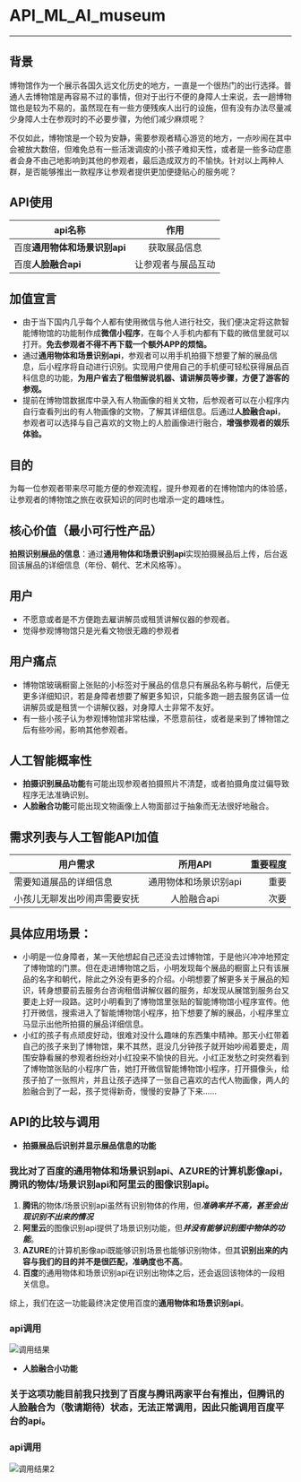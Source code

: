 # API_ML_AI_museum
---

## 背景
博物馆作为一个展示各国久远文化历史的地方，一直是一个很热门的出行选择。普通人去博物馆是再容易不过的事情，但对于出行不便的身障人士来说，去一趟博物馆也是较为不易的，虽然现在有一些方便残疾人出行的设施，但有没有办法尽量减少身障人士在参观时的不必要步骤，为他们减少麻烦呢？

不仅如此，博物馆是一个较为安静，需要参观者精心游览的地方，一点吵闹在其中会被放大数倍，但难免总有一些活泼调皮的小孩子难抑天性，或者是一些多动症患者会身不由己地影响到其他的参观者，最后造成双方的不愉快。针对以上两种人群，是否能够推出一款程序让参观者提供更加便捷贴心的服务呢？

## API使用
api名称|作用
---|:--:
百度**通用物体和场景识别api**|获取展品信息
百度**人脸融合api**|让参观者与展品互动

## 加值宣言
- 由于当下国内几乎每个人都有使用微信与他人进行社交，我们便决定将这款智能博物馆的功能制作成**微信小程序**，在每个人手机内都有下载的微信里就可以打开。**免去参观者不得不再下载一个额外APP的烦恼。**
- 通过**通用物体和场景识别api**，参观者可以用手机拍摄下想要了解的展品信息，后小程序将自动进行识别。实现用户使用自己的手机便可轻松获得展品百科信息的功能，**为用户省去了租借解说机器、请讲解员等步骤，方便了游客的参观。**
- 提前在博物馆数据库中录入有人物画像的相关文物，后参观者可以在小程序内自行查看列出的有人物画像的文物，了解其详细信息。后通过**人脸融合api**，参观者可以选择与自己喜欢的文物上的人脸画像进行融合，**增强参观者的娱乐体验。**

## 目的
为每一位参观者带来尽可能方便的参观流程，提升参观者的在博物馆内的体验感，让参观者的博物馆之旅在收获知识的同时也增添一定的趣味性。

## 核心价值（最小可行性产品）
**拍照识别展品的信息**：通过**通用物体和场景识别api**实现拍摄展品后上传，后台返回该展品的详细信息（年份、朝代、艺术风格等）。

## 用户
- 不愿意或者是不方便跑去雇讲解员或租赁讲解仪器的参观者。
- 觉得参观博物馆只是光看文物很无趣的参观者

## 用户痛点
- 博物馆玻璃橱窗上张贴的小标签对于展品的信息只有展品名称与朝代，后便无更多详细知识，若是身障者想要了解更多知识，只能多跑一趟去服务区请一位讲解员或是租赁一个讲解仪器，对身障人士非常不友好。
- 有一些小孩子认为参观博物馆非常枯燥，不愿意前往，或者是来到了博物馆之后有些吵闹，影响其他参观者。

## 人工智能概率性
- **拍摄识别展品功能**有可能出现参观者拍摄照片不清楚，或者拍摄角度过偏导致程序无法准确识别。
- **人脸融合功能**可能出现文物画像上人物面部过于抽象而无法很好地融合。

## 需求列表与人工智能API加值
用户需求|所用API|重要程度
---|:--:|---:
需要知道展品的详细信息|通用物体和场景识别api|重要
小孩儿无聊发出吵闹声需要安抚|人脸融合api|次要

## 具体应用场景：
- 小明是一位身障者，某一天他想起自己还没去过博物馆，于是他兴冲冲地预定了博物馆的门票。但在走进博物馆之后，小明发现每个展品的橱窗上只有该展品的名字和朝代，除此之外没有更多的介绍。小明想要了解更多关于展品的知识，转身想要前去服务台咨询租借讲解仪器的服务，却发现从展馆到服务台又要走上好一段路。这时小明看到了博物馆里张贴的智能博物馆小程序宣传。他打开微信，搜索进入了智能博物馆小程序，拍下想要了解的展品，小程序里立马显示出他所拍摄的展品详细信息。
- 小红的孩子有点顽皮好动，很难对没什么趣味的东西集中精神。那天小红带着自己的孩子来到了博物馆，果不其然，逛没几分钟孩子就开始吵闹着要走，周围安静看展的参观者纷纷对小红投来不愉快的目光。小红正发愁之时突然看到了博物馆张贴的小程序广告，她打开微信智能博物馆小程序，打开摄像头，给孩子拍了一张照片，并且让孩子选择了一张自己喜欢的古代人物画像，两人的脸融合到了一起，孩子觉得新奇，慢慢的安静了下来……

## API的比较与调用
- **拍摄展品后识别并显示展品信息的功能**

### 我比对了**百度**的通用物体和场景识别api、**AZURE**的计算机影像api，**腾讯**的物体/场景识别api和**阿里云**的图像识别api。
1. **腾讯**的物体/场景识别api虽然有识别物体的作用，但***准确率并不高，甚至会出现识别不出来的情况***
2. **阿里云**的图像识别api提供了场景识别功能，但***并没有能够识别图中物体的功能***。
3. **AZURE**的计算机影像api既能够识别场景也能够识别物体，但其**识别出来的内容与我们的目的并不是很匹配，准确度也不高**。
4. **百度**的通用物体和场景识别api在识别出物体之后，还会返回该物体的一段相关信息。

综上，我们在这一功能最终决定使用百度的**通用物体和场景识别api**。

### api调用
![调用结果](C:\Users\asus\Desktop\timg.jpg)


- **人脸融合小功能**
### 关于这项功能目前我只找到了百度与腾讯两家平台有推出，但腾讯的人脸融合为（敬请期待）状态，无法正常调用，因此只能调用百度平台的api。

### api调用
![调用结果2](C:\Users\asus\Desktop\调用结果2.png)
